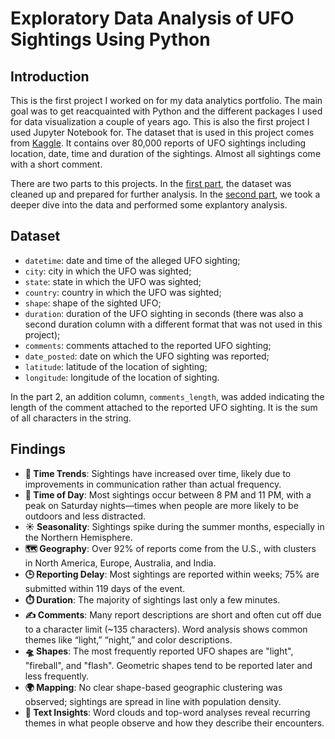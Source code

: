# Exploratory Data Analysis of UFO Sightings Using Python

## Introduction
This is the first project I worked on for my data analytics portfolio. The main goal was to get reacquainted with Python and the different packages I used for data visualization a couple of years ago. This is also the first project I used Jupyter Notebook for. The dataset that is used in this project comes from [Kaggle](https://www.kaggle.com/datasets/NUFORC/ufo-sightings). It contains over 80,000 reports of UFO sightings including location, date, time and duration of the sightings. Almost all sightings come with a short comment. 

There are two parts to this projects. In the [first part](https://github.com/mea45/ufo-sightings-eda/blob/main/preprocessing.ipynb), the dataset was cleaned up and prepared for further analysis. In the [second part](https://github.com/mea45/ufo-sightings-eda/blob/main/exploratory_data_analysis.ipynb), we took a deeper dive into the data and performed some explantory analysis. 

## Dataset
- `datetime`: date and time of the alleged UFO sighting;
- `city`: city in which the UFO was sighted;
- `state`: state in which the UFO was sighted;
- `country`: country in which the UFO was sighted;
- `shape`: shape of the sighted UFO;
- `duration`: duration of the UFO sighting in seconds (there was also a second duration column with a different format that was not used in this project);
- `comments`: comments attached to the reported UFO sighting;
- `date_posted`: date on which the UFO sighting was reported;
- `latitude`: latitude of the location of sighting;
- `longitude`: longitude of the location of sighting.

In the part 2, an addition column, `comments_length`, was added indicating the length of the comment attached to the reported UFO sighting. It is the sum of all characters in the string.

## Findings
- **📅 Time Trends**: Sightings have increased over time, likely due to improvements in communication rather than actual frequency.
- **🌙 Time of Day**: Most sightings occur between 8 PM and 11 PM, with a peak on Saturday nights—times when people are more likely to be outdoors and less distracted.
- **☀️ Seasonality**: Sightings spike during the summer months, especially in the Northern Hemisphere.
- **🗺️ Geography**: Over 92% of reports come from the U.S., with clusters in North America, Europe, Australia, and India.
- **🕒 Reporting Delay**: Most sightings are reported within weeks; 75% are submitted within 119 days of the event.
- **⏱️ Duration**: The majority of sightings last only a few minutes.
- **✍️ Comments**: Many report descriptions are short and often cut off due to a character limit (~135 characters). Word analysis shows common themes like “light,” “night,” and color descriptions.
- **🛸 Shapes**: The most frequently reported UFO shapes are "light", "fireball", and "flash". Geometric shapes tend to be reported later and less frequently.
- **🌍 Mapping**: No clear shape-based geographic clustering was observed; sightings are spread in line with population density.
- **🧠 Text Insights**: Word clouds and top-word analyses reveal recurring themes in what people observe and how they describe their encounters.
